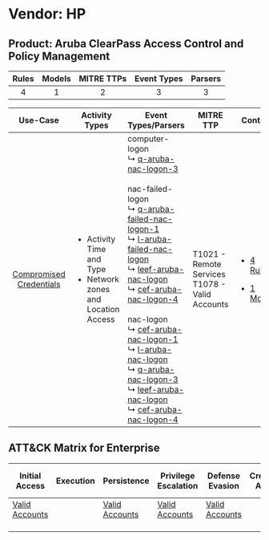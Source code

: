 Vendor: HP
==========
Product: Aruba ClearPass Access Control and Policy Management
-------------------------------------------------------------
| Rules | Models | MITRE TTPs | Event Types | Parsers |
|:-----:|:------:|:----------:|:-----------:|:-------:|
|   4   |   1    |     2      |      3      |    3    |

|                                  Use-Case                                  | Activity Types                                                                      | Event Types/Parsers                                                                                                                                                                                                                                                                                                                                                                                                                                                                                                                                                                                                                                                                                                                                                                                                                                                    | MITRE TTP                                             | Content                                                                                                                                                    |
|:--------------------------------------------------------------------------:| ----------------------------------------------------------------------------------- | ---------------------------------------------------------------------------------------------------------------------------------------------------------------------------------------------------------------------------------------------------------------------------------------------------------------------------------------------------------------------------------------------------------------------------------------------------------------------------------------------------------------------------------------------------------------------------------------------------------------------------------------------------------------------------------------------------------------------------------------------------------------------------------------------------------------------------------------------------------------------- | ----------------------------------------------------- | ---------------------------------------------------------------------------------------------------------------------------------------------------------- |
| [Compromised Credentials](../../../UseCases/uc_compromised_credentials.md) | <ul><li>Activity Time  and Type</li><li>Network zones and Location Access</li></ul> |  computer-logon<br> ↳ [q-aruba-nac-logon-3](Parsers/parserContent_q-aruba-nac-logon-3.md)<br><br> nac-failed-logon<br> ↳ [q-aruba-failed-nac-logon-1](Parsers/parserContent_q-aruba-failed-nac-logon-1.md)<br> ↳ [l-aruba-failed-nac-logon](Parsers/parserContent_l-aruba-failed-nac-logon.md)<br> ↳ [leef-aruba-nac-logon](Parsers/parserContent_leef-aruba-nac-logon.md)<br> ↳ [cef-aruba-nac-logon-4](Parsers/parserContent_cef-aruba-nac-logon-4.md)<br><br> nac-logon<br> ↳ [cef-aruba-nac-logon-1](Parsers/parserContent_cef-aruba-nac-logon-1.md)<br> ↳ [l-aruba-nac-logon](Parsers/parserContent_l-aruba-nac-logon.md)<br> ↳ [q-aruba-nac-logon-3](Parsers/parserContent_q-aruba-nac-logon-3.md)<br> ↳ [leef-aruba-nac-logon](Parsers/parserContent_leef-aruba-nac-logon.md)<br> ↳ [cef-aruba-nac-logon-4](Parsers/parserContent_cef-aruba-nac-logon-4.md)<br> | T1021 - Remote Services<br>T1078 - Valid Accounts<br> | [<ul><li>4 Rules</li></ul><ul><li>1 Models</li></ul>](Rules_Models/r_m_hp_aruba_clearpass_access_control_and_policy_management_Compromised_Credentials.md) |

ATT&CK Matrix for Enterprise
----------------------------
| Initial Access                                                      | Execution | Persistence                                                         | Privilege Escalation                                                | Defense Evasion                                                     | Credential Access | Discovery | Lateral Movement                                                     | Collection | Command and Control | Exfiltration | Impact |
| ------------------------------------------------------------------- | --------- | ------------------------------------------------------------------- | ------------------------------------------------------------------- | ------------------------------------------------------------------- | ----------------- | --------- | -------------------------------------------------------------------- | ---------- | ------------------- | ------------ | ------ |
| [Valid Accounts](https://attack.mitre.org/techniques/T1078)<br><br> |           | [Valid Accounts](https://attack.mitre.org/techniques/T1078)<br><br> | [Valid Accounts](https://attack.mitre.org/techniques/T1078)<br><br> | [Valid Accounts](https://attack.mitre.org/techniques/T1078)<br><br> |                   |           | [Remote Services](https://attack.mitre.org/techniques/T1021)<br><br> |            |                     |              |        |